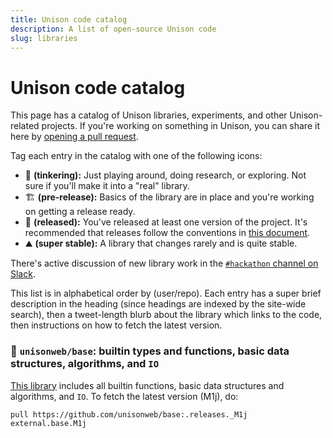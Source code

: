 ```yaml
---
title: Unison code catalog
description: A list of open-source Unison code
slug: libraries
---
```


# Unison code catalog

This page has a catalog of Unison libraries, experiments, and other Unison-related projects. If you're working on something in Unison, you can share it here by [opening a pull request](https://github.com/unisonweb/unisonweb-org/tree/master/src/data/docs/libraries.md).

Tag each entry in the catalog with one of the following icons:

* 🧪 __(tinkering):__ Just playing around, doing research, or exploring. Not sure if you'll make it into a "real" library.
* 🏗 __(pre-release):__ Basics of the library are in place and you're working on getting a release ready.
* 🚢 __(released):__ You've released at least one version of the project. It's recommended that releases follow the conventions in [this document](/docs/codebase-organization).
* ⛰ __(super stable):__ A library that changes rarely and is quite stable.

There's active discussion of new library work in the [`#hackathon` channel on Slack](/slack).

This list is in alphabetical order by (user/repo). Each entry has a super brief description in the heading (since headings are indexed by the site-wide search), then a tweet-length blurb about the library which links to the code, then instructions on how to fetch the latest version.

### 🚢 `unisonweb/base`: builtin types and functions, basic data structures, algorithms, and `IO`

[This library](https://github.com/unisonweb/base) includes all builtin functions, basic data structures and algorithms, and `IO`. To fetch the latest version (M1j), do:

```ucm
pull https://github.com/unisonweb/base:.releases._M1j external.base.M1j
```
